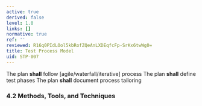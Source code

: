 ```yaml
---
active: true
derived: false
level: 1.0
links: []
normative: true
ref: ''
reviewed: R16q0PIdLOol5kbRofZQeAnLXDEqfcFp-SrKx6twWg0=
title: Test Process Model
uid: STP-007
---
```


The plan **shall** follow [agile/waterfall/iterative] process
The plan **shall** define test phases
The plan **shall** document process tailoring

### 4.2 Methods, Tools, and Techniques